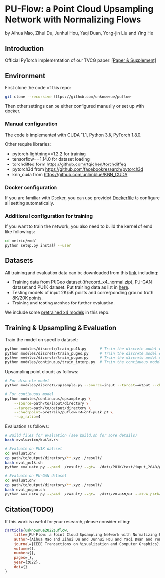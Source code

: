 # PU-Flow: a Point Cloud Upsampling Network with Normalizing Flows

by Aihua Mao, Zihui Du, Junhui Hou, Yaqi Duan, Yong-jin Liu and Ying He

## Introduction

Official PyTorch implementation of our TVCG paper: [[Paper & Supplement]](https://arxiv.org/abs/2107.05893)

## Environment

First clone the code of this repo:

```bash
git clone --recursive https://github.com/unknownue/puflow
```

Then other settings can be either configured manually or set up with docker.

### Manual configuration

The code is implemented with CUDA 11.1, Python 3.8, PyTorch 1.8.0.

Other require libraries:

- pytorch-lightning==1.2.2 for training
- tensorflow==1.14.0 for dataset loading
- torchdiffeq form https://github.com/rtqichen/torchdiffeq
- pytorch3d from https://github.com/facebookresearch/pytorch3d
- knn_cuda from https://github.com/unlimblue/KNN_CUDA

### Docker configuration

If you are familiar with Docker, you can use provided [Dockerfile](docker/Dockerfile) to configure all setting automatically.

### Additional configuration for training

If you want to train the network, you also need to build the kernel of emd like followings:

```bash
cd metric/emd/
python setup.py install --user
```

## Datasets

All training and evaluation data can be downloaded from this [link](https://drive.google.com/drive/folders/1jaKC-bF0yfwpdxfRtuhoQLMhCjiMVPiz?usp=sharing), including:

- Training data from PUGeo dataset (tfrecord_x4_normal.zip), PU-GAN dataset and PU1K dataset. Put training data as list in [here](data/filelist.txt).
- Testing models of input 2K/5K points and corresponding ground truth 8K/20K points.
- Training and testing meshes for further evaluation.

We include some [pretrained x4 models](pretrain/) in this repo.

## Training & Upsampling & Evaluation

Train the model on specific dataset:

```bash
python modules/discrete/train_pu1k.py      # Train the discrete model on PU1K Dataset
python modules/discrete/train_pugeo.py     # Train the discrete model on PUGeo Dataset
python modules/discrete/train_pugan.py     # Train the discrete model on PU-GAN Dataset
python modules/continuous/train_interp.py  # Train the continuous model on PU1K Dataset
```

Upsampling point clouds as follows:

```bash
# For discrete model
python modules/discrete/upsample.py --source=input --target=output --checkpoint=pretrain/puflow-x4-pugeo.pt --up_ratio=4

# For continuous model
python modules/continuous/upsample.py \
    --source=path/to/input/directory \
    --target=path/to/output/directory \
    --checkpoint=pretrain/puflow-x4-cnf-pu1k.pt \
    --up_ratio=4
```

Evaluation as follows:

```bash
# Build files for evaluation (see build.sh for more details)
bash evaluation/build.sh

# Evaluate on PU1K dataset
cd evaluation/
cp path/to/output/directory/**.xyz ./result/
bash eval_pu1k.sh
python evaluate.py --pred ./result/ --gt=../data/PU1K/test/input_2048/gt_8192 --save_path=./result/

# Evaluate on PU-GAN dataset
cd evaluation/
cp path/to/output/directory/**.xyz ./result/
bash eval_pugan.sh
python evaluate.py --pred ./result/ --gt=../data/PU-GAN/GT --save_path=./result/
```

## Citation(TODO)

If this work is useful for your research, please consider citing:

```bibtex
@article{unknownue2022puflow,
    title={PU-Flow: a Point Cloud Upsampling Network with Normalizing Flows},
    author={Aihua Mao and Zihui Du and Junhui Hou and Yaqi Duan and Yong-jin Liu and Ying He},
    journal={IEEE Transactions on Visualization and Computer Graphics},
    volume={},
    number={},
    pages={},
    year={2022},
    doi={}
}
```
